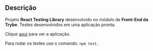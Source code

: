 ## Descrição

Projeto __React Testing Library__ desenvolvido no módulo de __Front-End da Trybe__. Testes desenvolvidos em uma aplicação pronta.

Clique [aqui](https://project-react-testing-library-eta.vercel.app/) para ver a aplicação.

Para rodar os testes use o comando: `npm test`.
